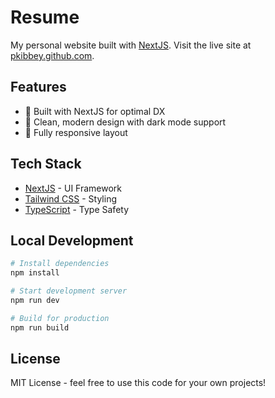 # Resume

My personal website built with [NextJS](https://nextjs.org).
Visit the live site at [pkibbey.github.com](https://pkibbey.github.com).

## Features

- 🚀 Built with NextJS for optimal DX
- 🎨 Clean, modern design with dark mode support
- 📱 Fully responsive layout

## Tech Stack

- [NextJS](https://nextjs.org) - UI Framework
- [Tailwind CSS](https://tailwindcss.com) - Styling
- [TypeScript](https://www.typescriptlang.org) - Type Safety

## Local Development

```bash
# Install dependencies
npm install

# Start development server
npm run dev

# Build for production
npm run build
```

## License

MIT License - feel free to use this code for your own projects!
